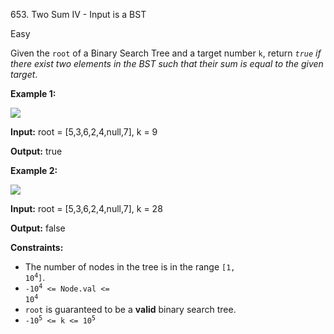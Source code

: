 653\. Two Sum IV - Input is a BST

Easy

Given the `root` of a Binary Search Tree and a target number `k`, return _`true` if there exist two elements in the BST such that their sum is equal to the given target_.

**Example 1:**

![](https://leetcode-in-java.github.io/src/main/java/g0601_0700/s0653_two_sum_iv_input_is_a_bst/sum_tree_1.jpg)

**Input:** root = [5,3,6,2,4,null,7], k = 9

**Output:** true

**Example 2:**

![](https://leetcode-in-java.github.io/src/main/java/g0601_0700/s0653_two_sum_iv_input_is_a_bst/sum_tree_2.jpg)

**Input:** root = [5,3,6,2,4,null,7], k = 28

**Output:** false

**Constraints:**

*   The number of nodes in the tree is in the range <code>[1, 10<sup>4</sup>]</code>.
*   <code>-10<sup>4</sup> <= Node.val <= 10<sup>4</sup></code>
*   `root` is guaranteed to be a **valid** binary search tree.
*   <code>-10<sup>5</sup> <= k <= 10<sup>5</sup></code>